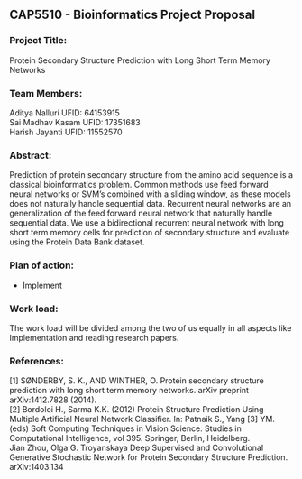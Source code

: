 ## CAP5510 - Bioinformatics Project Proposal


### Project Title:
Protein Secondary Structure Prediction with Long Short Term Memory Networks

### Team Members:
Aditya Nalluri UFID: 64153915\
Sai Madhav Kasam UFID: 17351683\
Harish Jayanti UFID: 11552570

### Abstract:
Prediction of protein secondary structure from the amino acid sequence is a classical bioinformatics problem.
Common methods use feed forward neural networks or SVM’s combined with a sliding window, as these models
does not naturally handle sequential data. Recurrent neural networks are an generalization of the feed forward
neural network that naturally handle sequential data. We use a bidirectional recurrent neural network with long
short term memory cells for prediction of secondary structure and evaluate using the Protein Data Bank dataset.


### Plan of action:
- Implement 


### Work load:
The work load will be divided among the two of us equally in all aspects like Implementation and reading research papers.

### References:
[1] SØNDERBY, S. K., AND WINTHER, O. Protein secondary structure prediction with long short
term memory networks. arXiv preprint arXiv:1412.7828 (2014). \
[2] Bordoloi H., Sarma K.K. (2012) Protein Structure Prediction Using Multiple Artificial Neural Network Classifier. In: Patnaik S., Yang [3] YM. (eds) Soft Computing Techniques in Vision Science. Studies in Computational Intelligence, vol 395. Springer, Berlin, Heidelberg.\
Jian Zhou, Olga G. Troyanskaya Deep Supervised and Convolutional Generative Stochastic Network for Protein Secondary Structure Prediction.
arXiv:1403.134 


